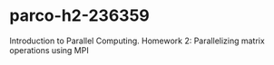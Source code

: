 # parco-h2-236359
Introduction to Parallel Computing. Homework 2: Parallelizing matrix operations using MPI
